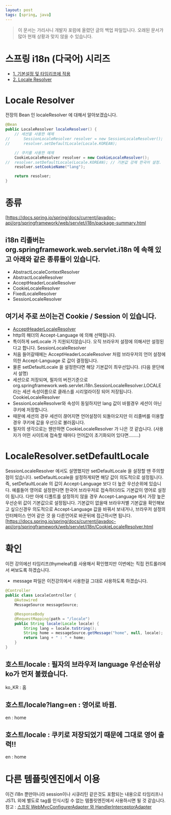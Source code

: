 ```yaml
---
layout: post
tags: [spring, java]
---
```


> 이 문서는 가리사니 개발자 포럼에 올렸던 글의 백업 파일입니다.
오래된 문서가 많아 현재 상황과 맞지 않을 수 있습니다.


# 스프링 i18n (다국어) 시리즈
- [1. 기본설정 및 타임리프에 적용](/lab?topicId=289)
- [2. Locale Resolver](/lab?topicId=290)



# Locale Resolver
전장의 Bean 인 localeResolver 에 대해서 알아보겠습니다.
``` java
@Bean
public LocaleResolver localeResolver() {
	// 세션을 사용한 예제
//		SessionLocaleResolver resolver = new SessionLocaleResolver();
//		resolver.setDefaultLocale(Locale.KOREAN);

	// 쿠키를 사용한 예제
	CookieLocaleResolver resolver = new CookieLocaleResolver();
//	resolver.setDefaultLocale(Locale.KOREAN); // 기본값 강제 한국어 설정.
	resolver.setCookieName("lang");

	return resolver;
}
```


# 종류
[https://docs.spring.io/spring/docs/current/javadoc-api/org/springframework/web/servlet/i18n/package-summary.html

## i18n 리졸버는 org.springframework.web.servlet.i18n 에 속해 있고 아래와 같은 종류들이 있습니다.
- AbstractLocaleContextResolver
- AbstractLocaleResolver
- AcceptHeaderLocaleResolver
- CookieLocaleResolver
- FixedLocaleResolver
- SessionLocaleResolver

## 여기서 주로 쓰이는건 Cookie / Session 이 있습니다.
- [AcceptHeaderLocaleResolver](https://docs.spring.io/spring/docs/current/javadoc-api/org/springframework/web/servlet/i18n/AcceptHeaderLocaleResolver.html)
- http의 해더의 Accept-Language 에 의해 선택됩니다.
- 특이하게 setLocale 가 지원되지않습니다. 오직 브라우저 설정에 의해서만 설정된다고 합니다.
SessionLocaleResolver
- 처음 들어갈때에는 AcceptHeaderLocaleResolver 처럼 브라우저의 언어 설정에 의한 Accept-Language 로 값이 결정됩니다.
- 물론 setDefaultLocale 을 설정한다면 해당 기본값이 최우선입니다. (다음 문단에서 설명)
- 세션으로 저장되며, 필자의 버전기준으로 org.springframework.web.servlet.i18n.SessionLocaleResolver.LOCALE 라는 세션 속성이름으로 클래스를 시리얼라이징 되어 저장됩니다.
CookieLocaleResolver
- SessionLocaleResolver와 속성이 동일하지만 lang 값이 바뀔경우 세션이 아닌 쿠키에 저장합니다.
- 때문에 세션의 경우 세션이 끊어지면 언어설정이 되돌아오지만 이 리졸버를 이용할 경우 쿠키에 값을 우선으로 불러옵니다.
- 필자의 생각으로는 웬만하면 CookieLocaleResolver 가 나은 것 같습니다.
(사용자가 어떤 사이트에 접속할 때마다 언어값이 초기화되어 있다면........)


# LocaleResolver.setDefaultLocale
SessionLocaleResolver 에서도 설명했지만 setDefaultLocale 을 설정할 땐 주의할점이 있습니다.
setDefaultLocale을 설정하게되면 해당 값이 의도적으로 설정됩니다.
즉, setDefaultLocale 의 값이 Accept-Language 보다 더 높은 우선순위에 있습니다.
예를들어 영어로 설정한다면 한국어 브라우저로 접속하더라도 기본값이 영어로 설정이 됩니다.
다만 아에 디폴트를 설정하지 않을 경우 Accept-Language 에서 가장 높은 우선순위 값이 기본값으로 설정됩니다.
기본값이 없을때 브라우저별 기본값을 확인해보고 싶으신경우 의도적으로 Accept-Language 값을 바꿔서 보내거나,
브라우저 설정의 인터페이스 언어 같은 것 을 다른언어로 바꾼뒤에 접근하시면 됩니다.
[https://docs.spring.io/spring/docs/current/javadoc-api/org/springframework/web/servlet/i18n/CookieLocaleResolver.html


# 확인
이전 강의에선 타임리프(thymeleaf)를 사용해서 확인했지만 이번에는 직접 컨트롤러에서 써보도록 하겠습니다.
- message 파일은 이전강의에서 사용한걸 그대로 사용하도록 하겠습니다.
``` java
@Controller
public class LocaleController {
	@Autowired
	MessageSource messageSource;

	@ResponseBody
	@RequestMapping(path = "/locale")
	public String locale(Locale locale) {
		String lang = locale.toString();
		String home = messageSource.getMessage("home", null, locale);
		return lang + " : " + home;
	}
}
```
## 호스트/locale : 필자의 브라우저 language 우선순위상 ko가 먼저 불렸습니다.
ko_KR : 홈
## 호스트/locale?lang=en : 영어로 바뀜.
en : home
## 호스트/locale : 쿠키로 저장되었기 때문에 그대로 영어 출력!!
en : home


# 다른 템플릿엔진에서 이용
이건 i18n 뿐만아니라 session이나 시큐리틴 같은것도 포함되는 내용으로 타임리프나 JSTL 외에 별도로 tag를 인식시킬 수 없는 템플릿엔진에서 사용하시면 될 것 같습니다.
참고 : [스프링 WebMvcConfigurerAdapter 와 HandlerInterceptorAdapter](/lab?topicId=300)